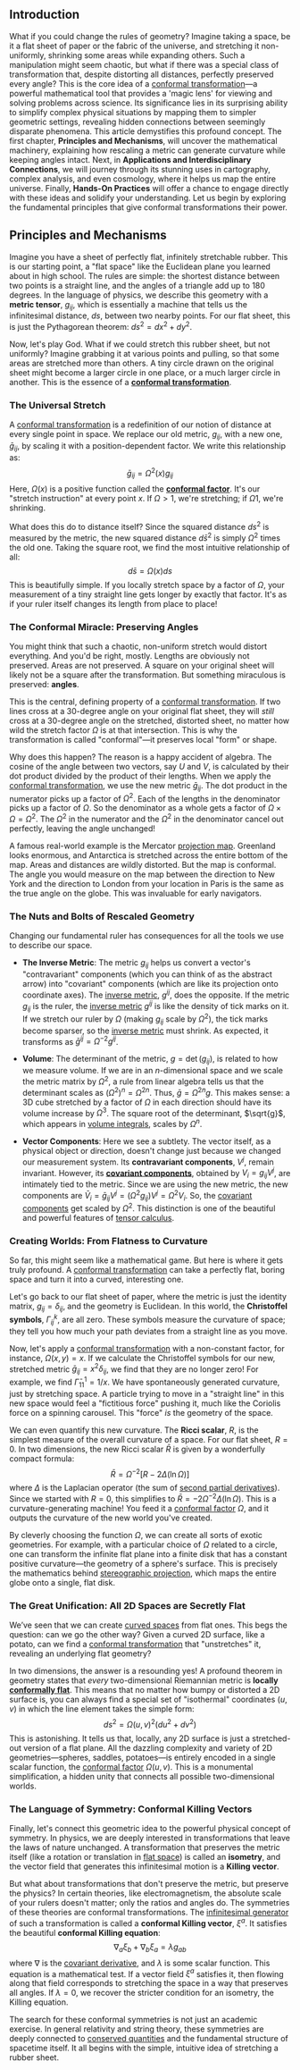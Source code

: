 ## Introduction
What if you could change the rules of geometry? Imagine taking a space, be it a flat sheet of paper or the fabric of the universe, and stretching it non-uniformly, shrinking some areas while expanding others. Such a manipulation might seem chaotic, but what if there was a special class of transformation that, despite distorting all distances, perfectly preserved every angle? This is the core idea of a [conformal transformation](@article_id:192788)—a powerful mathematical tool that provides a 'magic lens' for viewing and solving problems across science. Its significance lies in its surprising ability to simplify complex physical situations by mapping them to simpler geometric settings, revealing hidden connections between seemingly disparate phenomena. This article demystifies this profound concept. The first chapter, **Principles and Mechanisms**, will uncover the mathematical machinery, explaining how rescaling a metric can generate curvature while keeping angles intact. Next, in **Applications and Interdisciplinary Connections**, we will journey through its stunning uses in cartography, complex analysis, and even cosmology, where it helps us map the entire universe. Finally, **Hands-On Practices** will offer a chance to engage directly with these ideas and solidify your understanding. Let us begin by exploring the fundamental principles that give conformal transformations their power.

## Principles and Mechanisms

Imagine you have a sheet of perfectly flat, infinitely stretchable rubber. This is our starting point, a "flat space" like the Euclidean plane you learned about in high school. The rules are simple: the shortest distance between two points is a straight line, and the angles of a triangle add up to 180 degrees. In the language of physics, we describe this geometry with a **metric tensor**, $g_{ij}$, which is essentially a machine that tells us the infinitesimal distance, $ds$, between two nearby points. For our flat sheet, this is just the Pythagorean theorem: $ds^2 = dx^2 + dy^2$.

Now, let's play God. What if we could stretch this rubber sheet, but not uniformly? Imagine grabbing it at various points and pulling, so that some areas are stretched more than others. A tiny circle drawn on the original sheet might become a larger circle in one place, or a much larger circle in another. This is the essence of a **[conformal transformation](@article_id:192788)**.

### The Universal Stretch
A [conformal transformation](@article_id:192788) is a redefinition of our notion of distance at every single point in space. We replace our old metric, $g_{ij}$, with a new one, $\bar{g}_{ij}$, by scaling it with a position-dependent factor. We write this relationship as:
$$ \bar{g}_{ij} = \Omega^2(x) g_{ij} $$
Here, $\Omega(x)$ is a positive function called the **[conformal factor](@article_id:267188)**. It's our "stretch instruction" at every point $x$. If $\Omega > 1$, we're stretching; if $\Omega  1$, we're shrinking.

What does this do to distance itself? Since the squared distance $ds^2$ is measured by the metric, the new squared distance $d\bar{s}^2$ is simply $\Omega^2$ times the old one. Taking the square root, we find the most intuitive relationship of all:
$$ d\bar{s} = \Omega(x) ds $$
This is beautifully simple. If you locally stretch space by a factor of $\Omega$, your measurement of a tiny straight line gets longer by exactly that factor. It's as if your ruler itself changes its length from place to place!

### The Conformal Miracle: Preserving Angles
You might think that such a chaotic, non-uniform stretch would distort everything. And you'd be right, mostly. Lengths are obviously not preserved. Areas are not preserved. A square on your original sheet will likely not be a square after the transformation. But something miraculous is preserved: **angles**.

This is the central, defining property of a [conformal transformation](@article_id:192788). If two lines cross at a 30-degree angle on your original flat sheet, they will *still* cross at a 30-degree angle on the stretched, distorted sheet, no matter how wild the stretch factor $\Omega$ is at that intersection. This is why the transformation is called "conformal"—it preserves local "form" or shape.

Why does this happen? The reason is a happy accident of algebra. The cosine of the angle between two vectors, say $U$ and $V$, is calculated by their dot product divided by the product of their lengths. When we apply the [conformal transformation](@article_id:192788), we use the new metric $\bar{g}_{ij}$. The dot product in the numerator picks up a factor of $\Omega^2$. Each of the lengths in the denominator picks up a factor of $\Omega$. So the denominator as a whole gets a factor of $\Omega \times \Omega = \Omega^2$. The $\Omega^2$ in the numerator and the $\Omega^2$ in the denominator cancel out perfectly, leaving the angle unchanged!

A famous real-world example is the Mercator [projection map](@article_id:152904). Greenland looks enormous, and Antarctica is stretched across the entire bottom of the map. Areas and distances are wildly distorted. But the map is conformal. The angle you would measure on the map between the direction to New York and the direction to London from your location in Paris is the same as the true angle on the globe. This was invaluable for early navigators.

### The Nuts and Bolts of Rescaled Geometry
Changing our fundamental ruler has consequences for all the tools we use to describe our space.
- **The Inverse Metric**: The metric $g_{ij}$ helps us convert a vector's "contravariant" components (which you can think of as the abstract arrow) into "covariant" components (which are like its projection onto coordinate axes). The [inverse metric](@article_id:273380), $g^{ij}$, does the opposite. If the metric $g_{ij}$ is the ruler, the [inverse metric](@article_id:273380) $g^{ij}$ is like the density of tick marks on it. If we stretch our ruler by $\Omega$ (making $g_{ij}$ scale by $\Omega^2$), the tick marks become sparser, so the [inverse metric](@article_id:273380) must shrink. As expected, it transforms as $\bar{g}^{ij} = \Omega^{-2} g^{ij}$.

- **Volume**: The determinant of the metric, $g = \det(g_{ij})$, is related to how we measure volume. If we are in an $n$-dimensional space and we scale the metric matrix by $\Omega^2$, a rule from linear algebra tells us that the determinant scales as $(\Omega^2)^n = \Omega^{2n}$. Thus, $\bar{g} = \Omega^{2n} g$. This makes sense: a 3D cube stretched by a factor of $\Omega$ in each direction should have its volume increase by $\Omega^3$. The square root of the determinant, $\sqrt{g}$, which appears in [volume integrals](@article_id:182988), scales by $\Omega^n$.

- **Vector Components**: Here we see a subtlety. The vector itself, as a physical object or direction, doesn't change just because we changed our measurement system. Its **contravariant components**, $V^j$, remain invariant. However, its **[covariant components](@article_id:261453)**, obtained by $V_i = g_{ij}V^j$, are intimately tied to the metric. Since we are using the new metric, the new components are $\bar{V}_i = \bar{g}_{ij}V^j = (\Omega^2 g_{ij})V^j = \Omega^2 V_i$. So, the [covariant components](@article_id:261453) get scaled by $\Omega^2$. This distinction is one of the beautiful and powerful features of [tensor calculus](@article_id:160929).

### Creating Worlds: From Flatness to Curvature
So far, this might seem like a mathematical game. But here is where it gets truly profound. A [conformal transformation](@article_id:192788) can take a perfectly flat, boring space and turn it into a curved, interesting one.

Let's go back to our flat sheet of paper, where the metric is just the identity matrix, $g_{ij} = \delta_{ij}$, and the geometry is Euclidean. In this world, the **Christoffel symbols**, $\Gamma^k_{ij}$, are all zero. These symbols measure the curvature of space; they tell you how much your path deviates from a straight line as you move.

Now, let's apply a [conformal transformation](@article_id:192788) with a non-constant factor, for instance, $\Omega(x,y) = x$. If we calculate the Christoffel symbols for our new, stretched metric $\bar{g}_{ij} = x^2 \delta_{ij}$, we find that they are no longer zero! For example, we find $\bar{\Gamma}^1_{11} = 1/x$. We have spontaneously generated curvature, just by stretching space. A particle trying to move in a "straight line" in this new space would feel a "fictitious force" pushing it, much like the Coriolis force on a spinning carousel. This "force" *is* the geometry of the space.

We can even quantify this new curvature. The **Ricci scalar**, $R$, is the simplest measure of the overall curvature of a space. For our flat sheet, $R=0$. In two dimensions, the new Ricci scalar $\bar{R}$ is given by a wonderfully compact formula:
$$ \bar{R} = \Omega^{-2} [R - 2\Delta(\ln \Omega)] $$
where $\Delta$ is the Laplacian operator (the sum of [second partial derivatives](@article_id:634719)). Since we started with $R=0$, this simplifies to $\bar{R} = -2\Omega^{-2} \Delta(\ln \Omega)$. This is a curvature-generating machine! You feed it a [conformal factor](@article_id:267188) $\Omega$, and it outputs the curvature of the new world you've created.

By cleverly choosing the function $\Omega$, we can create all sorts of exotic geometries. For example, with a particular choice of $\Omega$ related to a circle, one can transform the infinite flat plane into a finite disk that has a constant positive curvature—the geometry of a sphere's surface. This is precisely the mathematics behind [stereographic projection](@article_id:141884), which maps the entire globe onto a single, flat disk.

### The Great Unification: All 2D Spaces are Secretly Flat
We’ve seen that we can create [curved spaces](@article_id:203841) from flat ones. This begs the question: can we go the other way? Given a curved 2D surface, like a potato, can we find a [conformal transformation](@article_id:192788) that "unstretches" it, revealing an underlying flat geometry?

In two dimensions, the answer is a resounding yes! A profound theorem in geometry states that *every* two-dimensional Riemannian metric is **locally [conformally flat](@article_id:260408)**. This means that no matter how bumpy or distorted a 2D surface is, you can always find a special set of "isothermal" coordinates $(u,v)$ in which the line element takes the simple form:
$$ ds^2 = \Omega(u,v)^2 (du^2 + dv^2) $$
This is astonishing. It tells us that, locally, any 2D surface is just a stretched-out version of a flat plane. All the dazzling complexity and variety of 2D geometries—spheres, saddles, potatoes—is entirely encoded in a single scalar function, the [conformal factor](@article_id:267188) $\Omega(u,v)$. This is a monumental simplification, a hidden unity that connects all possible two-dimensional worlds.

### The Language of Symmetry: Conformal Killing Vectors
Finally, let's connect this geometric idea to the powerful physical concept of symmetry. In physics, we are deeply interested in transformations that leave the laws of nature unchanged. A transformation that preserves the metric itself (like a rotation or translation in [flat space](@article_id:204124)) is called an **isometry**, and the vector field that generates this infinitesimal motion is a **Killing vector**.

But what about transformations that don't preserve the metric, but preserve the physics? In certain theories, like electromagnetism, the absolute scale of your rulers doesn't matter; only the ratios and angles do. The symmetries of these theories are conformal transformations. The [infinitesimal generator](@article_id:269930) of such a transformation is called a **conformal Killing vector**, $\xi^a$. It satisfies the beautiful **conformal Killing equation**:
$$ \nabla_a \xi_b + \nabla_b \xi_a = \lambda g_{ab} $$
where $\nabla$ is the [covariant derivative](@article_id:151982), and $\lambda$ is some scalar function. This equation is a mathematical test. If a vector field $\xi^a$ satisfies it, then flowing along that field corresponds to stretching the space in a way that preserves all angles. If $\lambda=0$, we recover the stricter condition for an isometry, the Killing equation.

The search for these conformal symmetries is not just an academic exercise. In general relativity and string theory, these symmetries are deeply connected to [conserved quantities](@article_id:148009) and the fundamental structure of spacetime itself. It all begins with the simple, intuitive idea of stretching a rubber sheet.